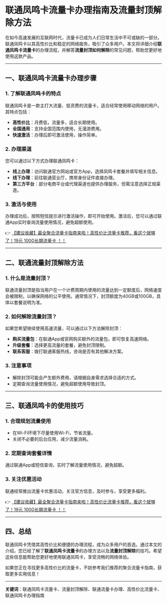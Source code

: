 # 联通凤鸣卡流量卡办理指南及流量封顶解除方法

在如今高速发展的互联网时代，流量卡已成为人们日常生活中不可或缺的一部分。联通凤鸣卡以其高性价比和稳定的网络服务，吸引了众多用户。本文将详细介绍**联通凤鸣卡流量卡**的办理流程，并解答**流量封顶如何解除**的常见问题，帮助您更好地使用这款产品。

---

## 一、联通凤鸣卡流量卡办理步骤

### 1. 了解联通凤鸣卡的特点  
联通凤鸣卡是一款主打大流量、低资费的流量卡，适合经常使用移动网络的用户。其特点包括：  
- **高性价比**：月费低，流量多，适合长期使用。  
- **全国通用**：支持全国范围内使用，无漫游费用。  
- **快速激活**：办理后即可激活使用，操作简单。  

### 2. 办理渠道  
您可以通过以下方式办理联通凤鸣卡：  
- **线上办理**：访问联通官方网站或官方App，选择凤鸣卡套餐并填写相关信息。  
- **线下办理**：前往联通营业厅，携带身份证件直接办理。  
- **第三方平台**：部分电商平台或代理渠道也提供办理服务，但需注意选择正规渠道。  

### 3. 激活与使用  
办理成功后，按照短信提示进行激活操作，即可开始使用。激活后，您可以通过联通App实时查询流量使用情况，避免超额使用。

👉 [【建议收藏】最全聚合流量卡指南来啦！高性价比流量卡推荐，看这个就够了！19元 100G长期流量卡 ！！](https://bit.ly/Liuliangka)

---

## 二、联通流量封顶解除方法

### 1. 什么是流量封顶？  
联通流量封顶是指当用户在一个计费周期内使用的流量达到一定额度后，网络速度会被限制，以确保网络的公平使用。通常情况下，封顶额度为40GB或100GB，具体以套餐说明为准。

### 2. 如何解除流量封顶？  
如果您希望继续使用高速流量，可以通过以下方法解除封顶：  
- **购买流量包**：在联通App或官网购买额外的流量包，即可恢复高速网络。  
- **升级套餐**：选择更高流量的套餐，避免封顶限制。  
- **联系客服**：拨打联通客服热线，咨询是否有其他解决方案。  

### 3. 注意事项  
- 解除封顶可能会产生额外费用，请根据自身需求选择合适的方式。  
- 定期查询流量使用情况，避免超额使用导致封顶。  

---

## 三、联通凤鸣卡的使用技巧

### 1. 合理规划流量使用  
- 在Wi-Fi环境下尽量使用Wi-Fi，节省流量。  
- 关闭不必要的后台应用，减少流量消耗。  

### 2. 定期查询套餐详情  
通过联通App或短信查询，实时了解流量使用情况，避免超额。  

### 3. 关注优惠活动  
联通经常推出流量卡优惠活动，关注官方信息，及时参与，享受更多福利。

👉 [【建议收藏】最全聚合流量卡指南来啦！高性价比流量卡推荐，看这个就够了！19元 100G长期流量卡 ！！](https://bit.ly/Liuliangka)

---

## 四、总结

联通凤鸣卡凭借其高性价比和便捷的办理流程，成为众多用户的首选。通过本文的介绍，您已经了解了**联通凤鸣卡流量卡**的办理方法以及**流量封顶解除**的技巧。希望这些信息能帮助您更好地使用联通凤鸣卡，享受流畅的网络体验。

如果您正在寻找更多高性价比的流量卡，不妨参考我们推荐的聚合流量卡指南，获取更多实用信息！

---

**关键词**：联通凤鸣卡流量卡、流量封顶解除、联通流量卡办理、高性价比流量卡、联通凤鸣卡办理指南